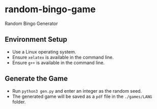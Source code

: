 # random-bingo-game  
Random Bingo Generator  

## Environment Setup  
- Use a Linux operating system.  
- Ensure `xelatex` is available in the command line.  
- Ensure `g++` is available in the command line.  

## Generate the Game  
- Run `python3 gen.py` and enter an integer as the random seed.  
- The generated game will be saved as a `pdf` file in the `./games/LANG` folder.